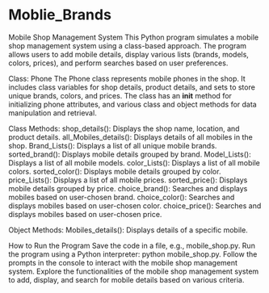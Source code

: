 # Moblie_Brands


Mobile Shop Management System
This Python program simulates a mobile shop management system using a class-based approach. The program allows users to add mobile details, display various lists (brands, models, colors, prices), and perform searches based on user preferences.

Class: Phone
The Phone class represents mobile phones in the shop. It includes class variables for shop details, product details, and sets to store unique brands, colors, and prices. The class has an __init__ method for initializing phone attributes, and various class and object methods for data manipulation and retrieval.

Class Methods:
shop_details(): Displays the shop name, location, and product details.
all_Mobiles_details(): Displays details of all mobiles in the shop.
Brand_Lists(): Displays a list of all unique mobile brands.
sorted_brand(): Displays mobile details grouped by brand.
Model_Lists(): Displays a list of all mobile models.
color_Lists(): Displays a list of all mobile colors.
sorted_color(): Displays mobile details grouped by color.
price_Lists(): Displays a list of all mobile prices.
sorted_price(): Displays mobile details grouped by price.
choice_brand(): Searches and displays mobiles based on user-chosen brand.
choice_color(): Searches and displays mobiles based on user-chosen color.
choice_price(): Searches and displays mobiles based on user-chosen price.

Object Methods:
Mobiles_details(): Displays details of a specific mobile.

How to Run the Program
Save the code in a file, e.g., mobile_shop.py.
Run the program using a Python interpreter: python mobile_shop.py.
Follow the prompts in the console to interact with the mobile shop management system.
Explore the functionalities of the mobile shop management system to add, display, and search for mobile details based on various criteria.
